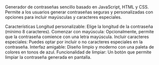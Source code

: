 
Generador de contraseñas sencillo basado en JavaScript, HTML y CSS. Permite a los usuarios generar contraseñas seguras y personalizadas con opciones para incluir mayúsculas y caracteres especiales.

Características
Longitud personalizable: Elige la longitud de la contraseña (mínimo 8 caracteres).
Comenzar con mayúscula: Opcionalmente, permite que la contraseña comience con una letra mayúscula.
Incluir caracteres especiales: Puedes optar por incluir o no caracteres especiales en la contraseña.
Interfaz amigable: Diseño limpio y moderno con una paleta de colores en tonos de azul.
Funcionalidad de limpiar: Un botón que permite limpiar la contraseña generada en pantalla.
